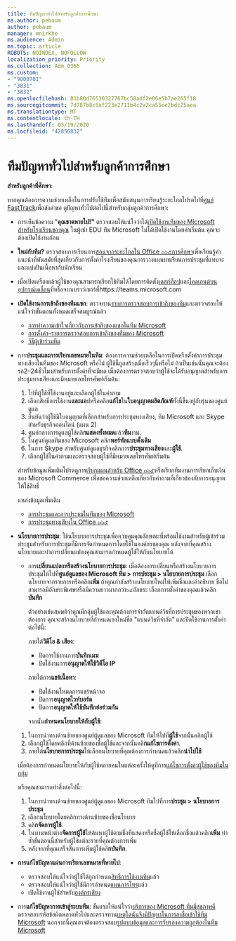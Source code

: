 ```yaml
---
title: ทีมปัญหาทั่วไปสำหรับลูกค้าการศึกษา
ms.author: pebaum
author: pebaum
manager: mnirkhe
ms.audience: Admin
ms.topic: article
ROBOTS: NOINDEX, NOFOLLOW
localization_priority: Priority
ms.collection: Adm_O365
ms.custom:
- "9000701"
- "3831"
- "3832"
ms.openlocfilehash: 81b80d76530327767bc58adf2e06e5b7ae265f18
ms.sourcegitcommit: 7d787b8c5af223e2711b4c2a2ca55ce2bdc25aea
ms.translationtype: MT
ms.contentlocale: th-TH
ms.lasthandoff: 03/19/2020
ms.locfileid: "42856832"
---
```

# <a name="teams-common-issues-for-education-customers"></a>ทีมปัญหาทั่วไปสำหรับลูกค้าการศึกษา

**สำหรับลูกค้าที่ศึกษา**:

หากคุณต้องการความช่วยเหลือในการปรับใช้ทีมเพื่อสนับสนุนการเรียนรู้ระยะไกลโปรดไปที่[ศูนย์ FastTrack](https://www.microsoft.com/fasttrack)เพื่อส่งคำขอ ดูปัญหาทั่วไปต่อไปนี้สำหรับกลุ่มลูกค้าการศึกษา:

- การเห็นข้อความ "**คุณขาดหายไป!"** ตรวจสอบให้แน่ใจว่าได้[เปิดใช้งานทีมของ Microsoft สำหรับโรงเรียนของคุณ](https://docs.microsoft.com/microsoft-365/education/intune-edu-trial/enable-microsoft-teams) ในผู้เช่า EDU ทีม Microsoft ไม่ได้เปิดใช้งานโดยค่าเริ่มต้น คุณจะต้องเปิดใช้งานก่อน

- **ใหม่กับทีม?** ตรวจสอบการเรียนการ[สอนจากระยะไกลใน Office ๓๖๕การศึกษา](https://support.office.com/article/remote-teaching-and-learning-in-office-365-education-f651ccae-7b65-478b-8366-51bb884025c4)เพื่อเรียนรู้คำแนะนำที่ทันสมัยที่สุดเกี่ยวกับการตั้งค่าโรงเรียนของคุณการวางแผนบทเรียนการประชุมที่แทบจะและแบ่งปันเนื้อหากับนักเรียน

- เมื่อเปิดเครื่องแล้วผู้ใช้ของคุณสามารถเรียกใช้ทีมได้โดยการติดตั้ง[เดสก์ท็อป](https://docs.microsoft.com/MicrosoftTeams/get-clients#desktop-client)และ[ไคลเอนต์บนอุปกรณ์เคลื่อน](https://docs.microsoft.com/MicrosoftTeams/get-clients#mobile-clients)ที่หรือจากเบราว์เซอร์ที่https://teams.microsoft.com

- **เปิดใช้งานการเข้าถึงของทีมแขก**: ตรวจทาน[รายการตรวจสอบการเข้าถึงของทีม](https://docs.microsoft.com/microsoftteams/guest-access-checklist)และตรวจสอบให้แน่ใจว่าขั้นตอนทั้งหมดเสร็จสมบูรณ์แล้ว
    - [การทำความเข้าใจเกี่ยวกับการเข้าถึงของแขกในทีม Microsoft](https://docs.microsoft.com/microsoftteams/guest-access)
    - [การตั้งค่า–รายการตรวจสอบการเข้าถึงของทีมของ Microsoft](https://docs.microsoft.com/microsoftteams/guest-access-checklist)
    - [วิธีผู้เข้าร่วมทีม](https://docs.microsoft.com/microsoftteams/guest-joins)

- การ**ประชุมและการเรียกเลขหมายในทีม**: ต้องการความช่วยเหลือในการเปิดหรือตั้งค่าการประชุมทางเสียงในทีมของ Microsoft หรือไม่ ผู้ใช้นี้ถูกสร้างเมื่อเร็วๆนี้หรือไม่ ถ้าเป็นเช่นนั้นคุณจะต้องรอ2–24ชั่วโมงสำหรับการตั้งค่าที่จะมีผล เมื่อต้องการตรวจสอบว่าผู้ใช้จะได้รับอนุญาตสำหรับการประชุมทางเสียงและมีหมายเลขโทรศัพท์เริ่มต้น:
    1. ไปที่ผู้ใช้ที่ใช้งานอยู่และเลือกผู้ใช้ในคำถาม
    2. เลือกสิทธิ์การใช้งาน**และแอ**ปหรือคลิก**แก้ไข**ใน**ใบอนุญาตผลิตภัณฑ์**ทั้งนี้ขึ้นอยู่กับรุ่นของศูนย์ดูแล
    3. ยืนยันว่าผู้ใช้มีใบอนุญาตที่เลือกสำหรับการประชุมทางเสียง, ทีม Microsoft และ Skype สำหรับธุรกิจออนไลน์ (แผน 2)
    4. ศูนย์กลางการดูแลผู้ใช้คลิ**กแสดงทั้งหมด**แล้ว**ทีม**งาน.
    5. ในศูนย์ดูแลทีมของ Microsoft คลิก**พอร์ทัลแบบดั้งเดิม**
    6. ในการ Skype สำหรับศูนย์ดูแลธุรกิจคลิกการ**ประชุมทางเสียง**และ**ผู้ใช้**.
    7. เลือกผู้ใช้ในคำถามและตรวจสอบผู้ใช้ที่มีหมายเลขโทรศัพท์เริ่มต้น

    สำหรับข้อมูลเพิ่มเติมโปรดดูการ[เรียกแผนสำหรับ Office ๓๖๕](https://docs.microsoft.com/microsoftteams/calling-plans-for-office-365)หรือเรียกทีมงานการเรียกเก็บเงินของ Microsoft Commerce เพื่อขอความช่วยเหลือเกี่ยวกับคำถามที่เกี่ยวข้องกับการอนุญาตให้ใช้สิทธิ์

    แหล่งข้อมูลเพิ่มเติม

    - [การประชุมและการประชุมในทีมของ Microsoft](https://docs.microsoft.com/microsoftteams/deploy-meetings-microsoft-teams-landing-page)
    - [การประชุมทางเสียงใน Office ๓๖๕](https://docs.microsoft.com/microsoftteams/audio-conferencing-in-office-365)

- **นโยบายการประชุม**: ใช้นโยบายการประชุมเพื่อควบคุมคุณลักษณะที่พร้อมใช้งานสำหรับผู้เข้าร่วมประชุมสำหรับการประชุมที่มีการจัดกำหนดการโดยใช้ในองค์กรของคุณ หลังจากที่คุณสร้างนโยบายและทำการเปลี่ยนแปลงคุณสามารถกำหนดผู้ใช้ให้กับนโยบายได้

    - การ**เปลี่ยนแปลงหรือสร้างนโยบายการประชุม**: เมื่อต้องการเปลี่ยนหรือสร้างนโยบายการประชุมให้ไปที่**ศูนย์ดูแลของ Microsoft ทีม > การประชุม > นโยบายการประชุม** เลือกนโยบายจากรายการหรือคลิก**เพิ่ม** ถ้าคุณกำลังสร้างนโยบายใหม่ให้เพิ่มชื่อและคำอธิบาย ชื่อไม่สามารถมีอักขระพิเศษหรือมีความยาวมากกว่า๖๔อักขระ เลือกการตั้งค่าของคุณแล้วคลิก**บันทึก** 
    
        ตัวอย่างเช่นสมมติว่าคุณมีกลุ่มผู้ใช้และคุณต้องการจำกัดแบนด์วิธที่การประชุมของพวกเขาต้องการ คุณจะสร้างนโยบายที่กำหนดเองใหม่ชื่อ "แบนด์วิธที่จำกัด" และปิดใช้งานการตั้งค่าต่อไปนี้:

        ภายใต้**วิดีโอ & เสียง**:
        - ปิดการใช้งานการ**บันทึกเมฆ**
        - ปิดใช้งานการ**อนุญาตให้ใช้วิดีโอ IP**

        ภายใต้การ**แชร์เนื้อหา**:

        - ปิดใช้งานโหมดการแชร์หน้าจอ
        - ปิดการ**อนุญาตไวท์บอร์ด**
        - ปิดการ**อนุญาตให้ใช้บันทึกย่อร่วมกัน**

        จากนั้น**กำหนดนโยบายให้กับผู้ใช้**:

    1. ในการนำทางด้านซ้ายของศูนย์ผู้ดูแลของ Microsoft ทีมให้ไปที่**ผู้ใช้**จากนั้นคลิกผู้ใช้
    2. เลือกผู้ใช้โดยคลิกที่ด้านซ้ายของชื่อผู้ใช้และจากนั้นคลิ**กแก้ไขการตั้งค่า**.
    3. ภายใต้**นโยบายการประชุม**ให้เลือกนโยบายที่คุณต้องการกำหนดแล้วคลิก**นำไปใช้**

    เมื่อต้องการกำหนดนโยบายให้กับผู้ใช้หลายคนในแต่ละครั้งให้ดูที่การ[แก้ไขการตั้งค่าผู้ใช้ของทีมในกลุ่ม](https://docs.microsoft.com/microsoftteams/edit-user-settings-in-bulk)

    หรือคุณสามารถทำสิ่งต่อไปนี้:
    1. ในการนำทางด้านซ้ายของศูนย์ผู้ดูแลของ Microsoft ทีมไปที่การ**ประชุม > นโยบายการประชุม**
    2. เลือกนโยบายโดยคลิกทางด้านซ้ายของชื่อนโยบาย
    3. คลิ**กจัดการผู้ใช้**.
    4. ในบานหน้าต่าง**จัดการผู้ใช้**ให้ค้นหาผู้ใช้ตามชื่อที่แสดงหรือชื่อผู้ใช้ให้เลือกชื่อแล้วคลิก**เพิ่ม** ทำซ้ำขั้นตอนนี้สำหรับผู้ใช้แต่ละรายที่คุณต้องการเพิ่ม
    5. หลังจากที่คุณเสร็จสิ้นการเพิ่มผู้ใช้คลิ**กบันทึก**.

- **การแก้ไขปัญหาแผ่นการเรียกเลขหมายที่หายไป**:
    - ตรวจสอบให้แน่ใจว่าผู้ใช้ได้ถูกกำหนด[สิทธิ์การใช้งานทีม](https://docs.microsoft.com/MicrosoftTeams/assign-teams-licenses)แล้ว
    - ตรวจสอบให้แน่ใจว่าผู้ใช้มีการกำหนด[แผนการโทร](https://docs.microsoft.com/MicrosoftTeams/calling-plan-landing-page)แล้ว
    - เปิดใช้งานผู้ใช้สำหรับ[องค์กรเสียง](https://docs.microsoft.com/skypeforbusiness/skype-for-business-hybrid-solutions/plan-your-phone-system-cloud-pbx-solution/enable-users-for-enterprise-voice-online-and-phone-system-voicemail#to-enable-your-users-for-phone-system-in-office-365-voice-and-voicemail)

- การ**แก้ไขปัญหาการเข้าสู่ระบบทีม**: ขั้นแรกให้แน่ใจว่า[บริการของ Microsoft ทีมมีสุขภาพดี](https://admin.microsoft.com/Adminportal/Home?source=applauncher#/servicehealth) ตรวจสอบรหัสข้อผิดพลาดทั่วไปและตรวจทาน[เหตุใดฉันจึงมีปัญหาในการลงชื่อเข้าใช้ทีม Microsoft](https://support.office.com/article/a02f683b-61a3-4008-9447-ee60c5593b0f) นอกจากนี้คุณอาจต้องตรวจสอบ[รูปแบบข้อมูลและการรับรองความถูกต้องในทีม Microsoft](https://docs.microsoft.com/MicrosoftTeams/identify-models-authentication)
